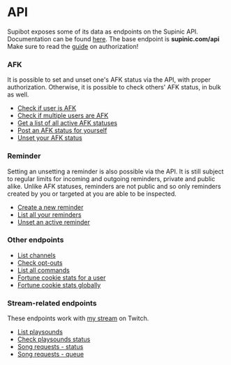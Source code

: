 # API
Supibot exposes some of its data as endpoints on the Supinic API.
Documentation can be found [here](https://supinic.com/api). The base endpoint is **supinic.com/api**
Make sure to read the [guide](https://supinic.com/api/#api-_) on authorization!

### AFK
It is possible to set and unset one's AFK status via the API, with proper authorization.
Otherwise, it is possible to check others' AFK status, in bulk as well.

 - [Check if user is AFK](https://supinic.com/api/#api-Bot-CheckAFK)
 - [Check if multiple users are AFK](https://supinic.com/api/#api-Bot-CheckMultipleAFK)
 - [Get a list of all active AFK statuses](https://supinic.com/api/#api-Bot-GetAFK)
 - [Post an AFK status for yourself](https://supinic.com/api/#api-Bot-PostAFK)
 - [Unset your AFK status](https://supinic.com/api/#api-Bot-UnsetAFK)

### Reminder
Setting an unsetting a reminder is also possible via the API. 
It is still subject to regular limits for incoming and outgoing reminders, private and public alike.
Unlike AFK statuses, reminders are not public and so only reminders created by you or targeted at you are able to be inspected.

 - [Create a new reminder](https://supinic.com/api/#api-Bot-CreateReminder)
 - [List all your reminders](https://supinic.com/api/#api-Bot-ListReminders)
 - [Unset an active reminder](https://supinic.com/api/#api-Bot-UnsetReminder)
  
### Other endpoints
- [List channels](https://supinic.com/api/#api-Bot-GetChannelList)
- [Check opt-outs](https://supinic.com/api/#api-Bot-CheckFilterStatus)
- [List all commands](https://supinic.com/api/#api-Bot-GetCommandList)
- [Fortune cookie stats for a user](https://supinic.com/api/#api-Bot-GetCookieStatus)
- [Fortune cookie stats globally](https://supinic.com/api/#api-Bot-ListCookieStats)

### Stream-related endpoints
These endpoints work with [my stream](https://twitch.tv/supinic) on Twitch.

- [List playsounds](https://supinic.com/api/#api-Stream-GetPlaysoundList)
- [Check playsounds status](https://supinic.com/api/#api-Stream-GetPlaysoundEnabled)
- [Song requests - status](https://supinic.com/api/#api-Stream-GetSongRequestQueue)
- [Song requests - queue](https://supinic.com/api/#api-Stream-GetSongRequestState)
